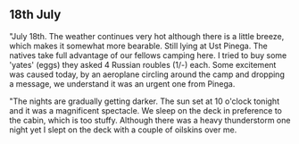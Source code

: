 ## 18th July

"July 18th. The weather continues very hot although there is a little breeze, which makes it somewhat more bearable. Still lying at Ust Pinega. The natives take full advantage of our fellows camping here. I tried to buy some 'yates' (eggs) they asked 4 Russian roubles (1/-) each. Some excitement was caused today, by an aeroplane circling around the camp and dropping a message, we understand it was an urgent one from Pinega.

"The nights are gradually getting darker. The sun set at 10 o'clock tonight and it was a magnificent spectacle. We sleep on the deck in preference to the cabin, which is too stuffy. Although there was a heavy thunderstorm one night yet I slept on the deck with a couple of oilskins over me.